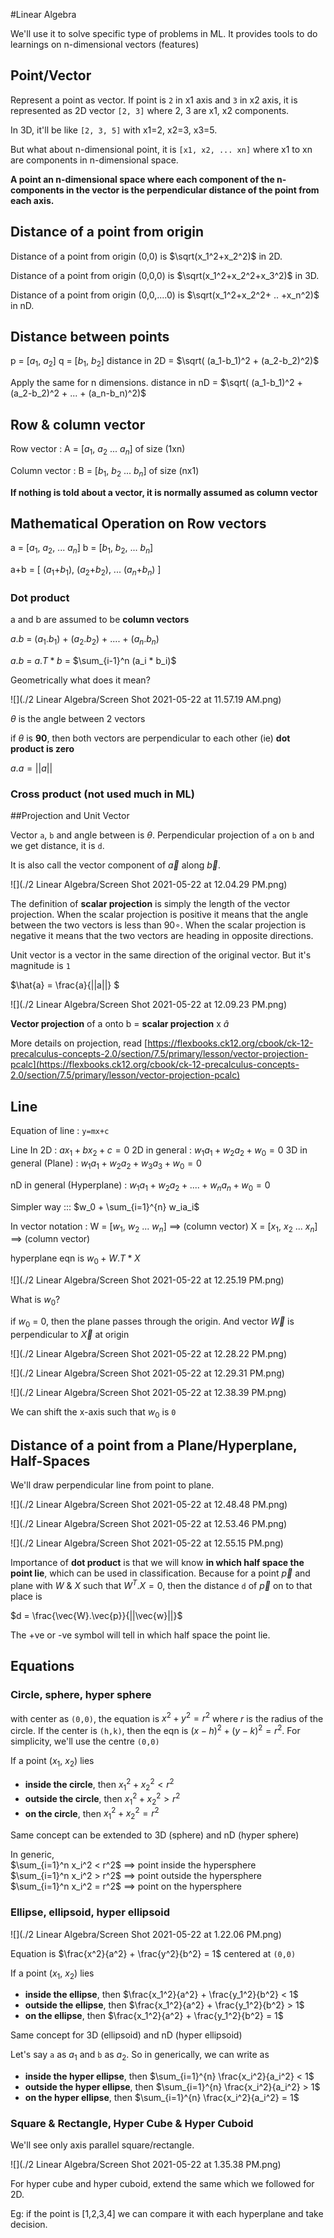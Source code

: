 #Linear Algebra

We'll use it to solve specific type of problems in ML. It provides tools to do learnings on n-dimensional vectors (features)

## Point/Vector
Represent a point as vector. If point is `2` in x1 axis and `3` in x2 axis, it is represented as 2D vector `[2, 3]` where 2, 3 are x1, x2 components. 

In 3D, it'll be like `[2, 3, 5]` with x1=2, x2=3, x3=5.

But what about n-dimensional point, it is `[x1, x2, ... xn]` where x1 to xn are components in n-dimensional space.

**A point an n-dimensional space where each component of the n-components in the vector is the perpendicular distance of the point from each axis.**


## Distance of a point from origin
Distance of a point from origin (0,0) is  $\sqrt(x_1^2+x_2^2)$  in 2D.

Distance of a point from origin (0,0,0) is $\sqrt(x_1^2+x_2^2+x_3^2)$ in 3D.

Distance of a point from origin (0,0,....0) is $\sqrt(x_1^2+x_2^2+ .. +x_n^2)$ in nD.

## Distance between points
p = [$a_1$, $a_2$]
q = [$b_1$, $b_2$]
distance in 2D = $\sqrt( (a_1-b_1)^2 + (a_2-b_2)^2)$

Apply the same for n dimensions.
distance in nD = $\sqrt( (a_1-b_1)^2 + (a_2-b_2)^2 + ... + (a_n-b_n)^2)$

## Row & column vector

Row vector :
A = [$a_1$, $a_2$ ... $a_n$] of size (1xn)


Column vector :
B =   [$b_1$, $b_2$ ... $b_n$]
of size (nx1)


**If nothing is told about a vector, it is normally assumed as column vector**

## Mathematical Operation on Row vectors
a = [$a_1$, $a_2$, ... $a_n$]
b = [$b_1$, $b_2$, ... $b_n$]

a+b = [ ($a_1$+$b_1$), ($a_2$+$b_2$), ... ($a_n$+$b_n$) ]

### Dot product
a and b are assumed to be **column vectors**

$a.b$ = ($a_1.b_1$) + ($a_2.b_2$) + .... + ($a_n.b_n$)

$a.b$ = $a.T * b$ = $\sum_{i-1}^n (a_i * b_i)$

Geometrically what does it mean?

![](./2 Linear Algebra/Screen Shot 2021-05-22 at 11.57.19 AM.png)

$\theta$ is the angle between 2 vectors

if $\theta$ is **90**, then both vectors are perpendicular to each other (ie) **dot product is zero**

$a.a = ||a||$


### Cross product (not used much in ML)

##Projection and Unit Vector

Vector `a`, `b` and angle between is $\theta$. Perpendicular projection of `a` on `b` and we get distance, it is `d`.

It is also call the vector component of $\vec{a}$ along $\vec{b}$.

![](./2 Linear Algebra/Screen Shot 2021-05-22 at 12.04.29 PM.png)

The definition of **scalar projection** is simply the length of the vector projection.  When the scalar projection is positive it means that the angle between the two vectors is less than 90∘.  When the scalar projection is negative it means that the two vectors are heading in opposite directions. 

Unit vector is a vector in the same direction of the original vector. But it's magnitude is `1`

$\hat{a} = \frac{a}{||a||} $

![](./2 Linear Algebra/Screen Shot 2021-05-22 at 12.09.23 PM.png)

**Vector projection** of a onto b = **scalar projection** x $\hat{a}$

More details on projection, read [https://flexbooks.ck12.org/cbook/ck-12-precalculus-concepts-2.0/section/7.5/primary/lesson/vector-projection-pcalc](https://flexbooks.ck12.org/cbook/ck-12-precalculus-concepts-2.0/section/7.5/primary/lesson/vector-projection-pcalc)

## Line

Equation of line : `y=mx+c`

Line In 2D : $ax_1 + bx_2 + c = 0$
2D in general : $w_1a_1 + w_2a_2 + w_0 = 0$
3D in general (Plane) : $w_1a_1 + w_2a_2 + w_3a_3 + w_0 = 0$

nD in general (Hyperplane) : $w_1a_1 + w_2a_2 + .... + w_{n}a_{n} + w_0 = 0$

Simpler way ::: $w_0 + \sum_{i=1}^{n} w_ia_i$

In vector notation :
W = [$w_1$, $w_2$ ... $w_n$] ==> (column vector)
X = [$x_1$, $x_2$ ... $x_n$] ==> (column vector)

hyperplane eqn is
$w_0 + W.T*X$

![](./2 Linear Algebra/Screen Shot 2021-05-22 at 12.25.19 PM.png)

What is $w_0$?

if $w_0$ = 0, then the plane passes through the origin. And vector $\vec{W}$ is perpendicular to $\vec{X}$ at origin

![](./2 Linear Algebra/Screen Shot 2021-05-22 at 12.28.22 PM.png)

![](./2 Linear Algebra/Screen Shot 2021-05-22 at 12.29.31 PM.png)

![](./2 Linear Algebra/Screen Shot 2021-05-22 at 12.38.39 PM.png)

We can shift the x-axis such that $w_0$ is `0`

## Distance of a point from a Plane/Hyperplane, Half-Spaces

We'll draw perpendicular line from point to plane.

![](./2 Linear Algebra/Screen Shot 2021-05-22 at 12.48.48 PM.png)

![](./2 Linear Algebra/Screen Shot 2021-05-22 at 12.53.46 PM.png)

![](./2 Linear Algebra/Screen Shot 2021-05-22 at 12.55.15 PM.png)

Importance of **dot product** is that we will know **in which half space the point lie**, which can be used in classification. Because for a point $\vec{p}$ and plane with $W$ & $X$ such that $W^T.X = 0$, then the distance `d` of $\vec{p}$ on to that place is

  $d = \frac{\vec{W}.\vec{p}}{||\vec{w}||}$ 
  
The +ve or -ve symbol will tell in which half space the point lie.

## Equations

### Circle, sphere, hyper sphere

with center as `(0,0)`, the equation is $x^2 + y^2 = r^2$ where $r$ is the radius of the circle. If the center is `(h,k)`, then the eqn is $(x-h)^2 + (y-k)^2 = r^2$. For simplicity, we'll use the centre `(0,0)`

If a point ($x_1$, $x_2$) lies  
- **inside the circle**, then $x_1^2 + x_2^2 < r^2$  
- **outside the circle**, then $x_1^2 + x_2^2 > r^2$  
- **on the circle**, then $x_1^2 + x_2^2 = r^2$

Same concept can be extended to 3D (sphere) and nD (hyper sphere)

In generic,  
$\sum_{i=1}^n x_i^2 < r^2$ ==> point inside the hypersphere  
$\sum_{i=1}^n x_i^2 > r^2$ ==> point outside the hypersphere  
$\sum_{i=1}^n x_i^2 = r^2$ ==> point on the hypersphere  


### Ellipse, ellipsoid, hyper ellipsoid

![](./2 Linear Algebra/Screen Shot 2021-05-22 at 1.22.06 PM.png)

Equation is $\frac{x^2}{a^2} + \frac{y^2}{b^2} = 1$ centered at `(0,0)`

If a point ($x_1$, $x_2$) lies  
- **inside the ellipse**, then $\frac{x_1^2}{a^2} + \frac{y_1^2}{b^2} < 1$  
- **outside the ellipse**, then $\frac{x_1^2}{a^2} + \frac{y_1^2}{b^2} > 1$  
- **on the ellipse**, then $\frac{x_1^2}{a^2} + \frac{y_1^2}{b^2} = 1$

Same concept for 3D (ellipsoid) and nD (hyper ellipsoid)

Let's say `a` as $a_1$ and `b` as $a_2$. So in generically, we can write as  
- **inside the hyper ellipse**, then $\sum_{i=1}^{n} \frac{x_i^2}{a_i^2} < 1$  
- **outside the hyper ellipse**, then $\sum_{i=1}^{n} \frac{x_i^2}{a_i^2} > 1$  
- **on the hyper ellipse**, then $\sum_{i=1}^{n} \frac{x_i^2}{a_i^2} = 1$


### Square & Rectangle, Hyper Cube & Hyper Cuboid

We'll see only axis parallel square/rectangle.

![](./2 Linear Algebra/Screen Shot 2021-05-22 at 1.35.38 PM.png)

For hyper cube and hyper cuboid, extend the same which we followed for 2D.

Eg: if the point is [1,2,3,4] we can compare it with each hyperplane and take decision.